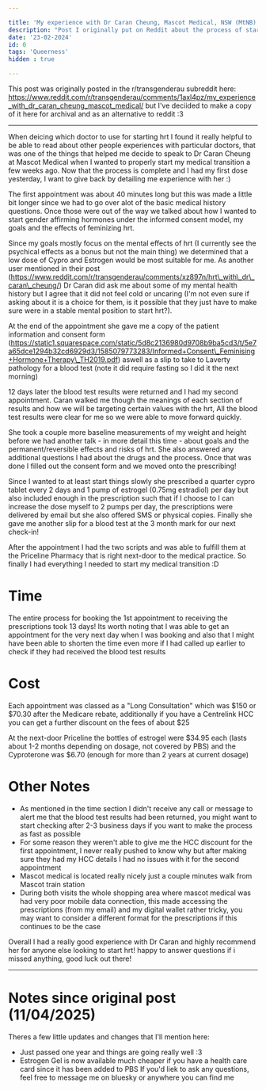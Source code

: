 ```yaml
---

title: 'My experience with Dr Caran Cheung, Mascot Medical, NSW (MtNB)'
description: "Post I originally put on Reddit about the process of starting feminising HRT through Caran Cheung at Mascot Medical"
date: '23-02-2024'
id: 0
tags: 'Queerness'
hidden : true

---
```


This post was originally posted in the r/transgenderau subreddit here: https://www.reddit.com/r/transgenderau/comments/1axl4pz/my_experience_with_dr_caran_cheung_mascot_medical/ but I've deciided to make a copy of it here for archival and as an alternative to reddit :3

---

When deicing which doctor to use for starting hrt I found it really helpful to be able to read about other people experiences with particular doctors, that was one of the things that helped me decide to speak to Dr Caran Cheung at Mascot Medical when I wanted to properly start my medical transition a few weeks ago. Now that the process is complete and I had my first dose yesterday, I want to give back by detailing me experience with her :)



The first appointment was about 40 minutes long but this was made a little bit longer since we had to go over alot of the basic medical history questions. Once those were out of the way we talked about how I wanted to start gender affirming hormones under the informed consent model, my goals and the effects of feminizing hrt.

Since my goals mostly focus on the mental effects of hrt (I currently see the psychical effects as a bonus but not the main thing) we determined that a low dose of Cypro and Estrogen would be most suitable for me. As another user mentioned in their post (https://www.reddit.com/r/transgenderau/comments/xz897n/hrt\_with\_dr\_caran\_cheung/) Dr Caran did ask me about some of my mental health history but I agree that it did not feel cold or uncaring (I'm not even sure if asking about it is a choice for them, is it possible that they just have to make sure were in a stable mental position to start hrt?).

At the end of the appointment she gave me a copy of the patient information and consent form (https://static1.squarespace.com/static/5d8c2136980d9708b9ba5cd3/t/5e7a65dce1294b32cd6929d3/1585079773283/Informed+Consent\_Feminising+Hormone+Therapy\_TH2019.pdf) aswell as a slip to take to Laverty pathology for a blood test (note it did require fasting so I did it the next morning)



12 days later the blood test results were returned and I had my second appointment. Caran walked me though the meanings of each section of results and how we will be targeting certain values with the hrt, All the blood test results were clear for me so we were able to move forward quickly.

She took a couple more baseline measurements of my weight and height before we had another talk - in more detail this time - about goals and the permanent/reversible effects and risks of hrt. She also answered any additional questions I had about the drugs and the process. Once that was done I filled out the consent form and we moved onto the prescribing!

Since I wanted to at least start things slowly she prescribed a quarter cypro tablet every 2 days and 1 pump of estrogel (0.75mg estradiol) per day but also included enough in the prescription such that if I choose to I can increase the dose myself to 2 pumps per day, the prescriptions were delivered by email but she also offered SMS or physical copies. Finally she gave me another slip for a blood test at the 3 month mark for our next check-in!



After the appointment I had the two scripts and was able to fulfill them at the Priceline Pharmacy that is right next-door to the medical practice. So finally I had everything I needed to start my medical transition :D



# Time

The entire process for booking the 1st appointment to receiving the prescriptions took 13 days! Its worth noting that I was able to get an appointment for the very next day when I was booking and also that I might have been able to shorten the time even more if I had called up earlier to check if they had received the blood test results



# Cost

Each appointment was classed as a "Long Consultation" which was $150 or $70.30 after the Medicare rebate, additionally if you have a Centrelink HCC you can get a further discount on the fees of about $25

At the next-door Priceline the bottles of estrogel were $34.95 each (lasts about 1-2 months depending on dosage, not covered by PBS) and the Cyproterone was $6.70 (enough for more than 2 years at current dosage)



# Other Notes

* As mentioned in the time section I didn't receive any call or message to alert me that the blood test results had been returned, you might want to start checking after 2-3 business days if you want to make the process as fast as possible
* For some reason they weren't able to give me the HCC discount for the first appointment, I never really pushed to know why but after making sure they had my HCC details I had no issues with it for the second appointment
* Mascot medical is located really nicely just a couple minutes walk from Mascot train station
* During both visits the whole shopping area where mascot medical was had very poor mobile data connection, this made accessing the prescriptions (from my email) and my digital wallet rather tricky, you may want to consider a different format for the prescriptions if this continues to be the case



Overall I had a really good experience with Dr Caran and highly recommend her for anyone else looking to start hrt! happy to answer questions if i missed anything, good luck out there!

---

# Notes since original post (11/04/2025)
Theres a few little updates and changes that I'll mention here:
- Just passed one year and things are going really well :3
- Estrogen Gel is now available much cheaper if you have a health care card since it has been added to PBS
If you'd liek to ask any questions, feel free to message me on bluesky or anywhere you can find me